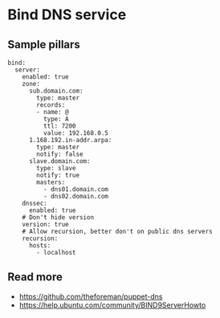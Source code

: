 
# Bind DNS service

## Sample pillars

    bind:
      server:
        enabled: true
        zone:
          sub.domain.com:
            type: master
            records:
            - name: @
              type: A
              ttl: 7200
              value: 192.168.0.5
          1.168.192.in-addr.arpa:
            type: master
            notify: false
          slave.domain.com:
            type: slave
            notify: true
            masters:
              - dns01.domain.com
              - dns02.domain.com
        dnssec:
          enabled: true
        # Don't hide version
        version: true
        # Allow recursion, better don't on public dns servers
        recursion:
          hosts:
            - localhost

## Read more

* https://github.com/theforeman/puppet-dns
* https://help.ubuntu.com/community/BIND9ServerHowto
